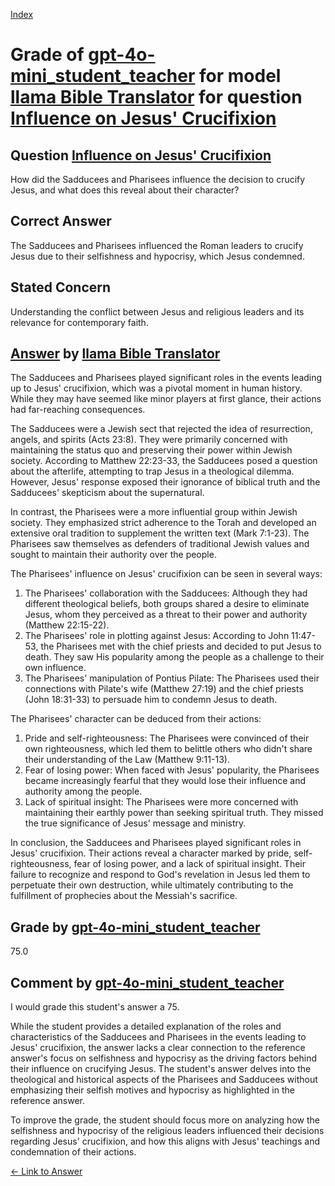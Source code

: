 
[Index](../../../../index.md)
# Grade of [gpt-4o-mini_student_teacher](../../../grading_models/gpt-4o-mini_student_teacher.md) for model [llama Bible Translator](../../../answering_models/llama_Bible_Translator.md) for question [Influence on Jesus' Crucifixion](../../../questions/Influence_on_Jesus__Crucifixion.md)

## Question [Influence on Jesus' Crucifixion](../../../questions/Influence_on_Jesus__Crucifixion.md)
How did the Sadducees and Pharisees influence the decision to crucify Jesus, and what does this reveal about their character?

## Correct Answer
The Sadducees and Pharisees influenced the Roman leaders to crucify Jesus due to their selfishness and hypocrisy, which Jesus condemned.

## Stated Concern
Understanding the conflict between Jesus and religious leaders and its relevance for contemporary faith.

## [Answer](../Influence_on_Jesus__Crucifixion.md) by [llama Bible Translator](../../../answering_models/llama_Bible_Translator.md)
The Sadducees and Pharisees played significant roles in the events leading up to Jesus' crucifixion, which was a pivotal moment in human history. While they may have seemed like minor players at first glance, their actions had far-reaching consequences.

The Sadducees were a Jewish sect that rejected the idea of resurrection, angels, and spirits (Acts 23:8). They were primarily concerned with maintaining the status quo and preserving their power within Jewish society. According to Matthew 22:23-33, the Sadducees posed a question about the afterlife, attempting to trap Jesus in a theological dilemma. However, Jesus' response exposed their ignorance of biblical truth and the Sadducees' skepticism about the supernatural.

In contrast, the Pharisees were a more influential group within Jewish society. They emphasized strict adherence to the Torah and developed an extensive oral tradition to supplement the written text (Mark 7:1-23). The Pharisees saw themselves as defenders of traditional Jewish values and sought to maintain their authority over the people.

The Pharisees' influence on Jesus' crucifixion can be seen in several ways:

1. The Pharisees' collaboration with the Sadducees: Although they had different theological beliefs, both groups shared a desire to eliminate Jesus, whom they perceived as a threat to their power and authority (Matthew 22:15-22).
2. The Pharisees' role in plotting against Jesus: According to John 11:47-53, the Pharisees met with the chief priests and decided to put Jesus to death. They saw His popularity among the people as a challenge to their own influence.
3. The Pharisees' manipulation of Pontius Pilate: The Pharisees used their connections with Pilate's wife (Matthew 27:19) and the chief priests (John 18:31-33) to persuade him to condemn Jesus to death.

The Pharisees' character can be deduced from their actions:

1. Pride and self-righteousness: The Pharisees were convinced of their own righteousness, which led them to belittle others who didn't share their understanding of the Law (Matthew 9:11-13).
2. Fear of losing power: When faced with Jesus' popularity, the Pharisees became increasingly fearful that they would lose their influence and authority among the people.
3. Lack of spiritual insight: The Pharisees were more concerned with maintaining their earthly power than seeking spiritual truth. They missed the true significance of Jesus' message and ministry.

In conclusion, the Sadducees and Pharisees played significant roles in Jesus' crucifixion. Their actions reveal a character marked by pride, self-righteousness, fear of losing power, and a lack of spiritual insight. Their failure to recognize and respond to God's revelation in Jesus led them to perpetuate their own destruction, while ultimately contributing to the fulfillment of prophecies about the Messiah's sacrifice.

## Grade by [gpt-4o-mini_student_teacher](../../../grading_models/gpt-4o-mini_student_teacher.md)
75.0

## Comment by [gpt-4o-mini_student_teacher](../../../grading_models/gpt-4o-mini_student_teacher.md)
I would grade this student's answer a 75.

While the student provides a detailed explanation of the roles and characteristics of the Sadducees and Pharisees in the events leading to Jesus' crucifixion, the answer lacks a clear connection to the reference answer's focus on selfishness and hypocrisy as the driving factors behind their influence on crucifying Jesus. The student's answer delves into the theological and historical aspects of the Pharisees and Sadducees without emphasizing their selfish motives and hypocrisy as highlighted in the reference answer.

To improve the grade, the student should focus more on analyzing how the selfishness and hypocrisy of the religious leaders influenced their decisions regarding Jesus' crucifixion, and how this aligns with Jesus' teachings and condemnation of their actions.

[&lt;- Link to Answer](../Influence_on_Jesus__Crucifixion.md)
